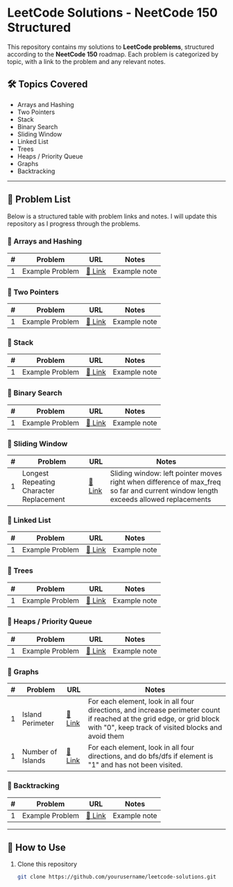 # LeetCode Solutions - NeetCode 150 Structured

This repository contains my solutions to **LeetCode problems**, structured according to the **NeetCode 150** roadmap. Each problem is categorized by topic, with a link to the problem and any relevant notes.

## 🛠 **Topics Covered**
- Arrays and Hashing
- Two Pointers
- Stack
- Binary Search
- Sliding Window
- Linked List
- Trees
- Heaps / Priority Queue
- Graphs
- Backtracking

---

## **📌 Problem List**
Below is a structured table with problem links and notes. I will update this repository as I progress through the problems.

### **🔹 Arrays and Hashing**
| # | Problem | URL | Notes |
|---|---------|-----|-------|
| 1 | Example Problem | [🔗 Link](https://leetcode.com/problems/example) | Example note |

### **🔹 Two Pointers**
| # | Problem | URL | Notes |
|---|---------|-----|-------|
| 1 | Example Problem | [🔗 Link](https://leetcode.com/problems/example) | Example note |

### **🔹 Stack**
| # | Problem | URL | Notes |
|---|---------|-----|-------|
| 1 | Example Problem | [🔗 Link](https://leetcode.com/problems/example) | Example note |

### **🔹 Binary Search**
| # | Problem | URL | Notes |
|---|---------|-----|-------|
| 1 | Example Problem | [🔗 Link](https://leetcode.com/problems/example) | Example note |

### **🔹 Sliding Window**
| # | Problem | URL | Notes |
|---|---------|-----|-------|
| 1 | Longest Repeating Character Replacement | [🔗 Link](https://leetcode.com/problems/longest-repeating-character-replacement/) | Sliding window: left pointer moves right when difference of max_freq so far and current window length exceeds allowed replacements |

### **🔹 Linked List**
| # | Problem | URL | Notes |
|---|---------|-----|-------|
| 1 | Example Problem | [🔗 Link](https://leetcode.com/problems/example) | Example note |

### **🔹 Trees**
| # | Problem | URL | Notes |
|---|---------|-----|-------|
| 1 | Example Problem | [🔗 Link](https://leetcode.com/problems/example) | Example note |

### **🔹 Heaps / Priority Queue**
| # | Problem | URL | Notes |
|---|---------|-----|-------|
| 1 | Example Problem | [🔗 Link](https://leetcode.com/problems/example) | Example note |

### **🔹 Graphs**
| # | Problem | URL | Notes |
|---|---------|-----|-------|
| 1 | Island Perimeter | [🔗 Link](https://leetcode.com/problems/island-perimeter/) | For each element, look in all four directions, and increase perimeter count if reached at the grid edge, or grid block with "0", keep track of visited blocks and avoid them |
| 1 | Number of Islands | [🔗 Link](https://leetcode.com/problems/number-of-islands/) | For each element, look in all four directions, and do bfs/dfs if element is "1" and has not been visited.|


### **🔹 Backtracking**
| # | Problem | URL | Notes |
|---|---------|-----|-------|
| 1 | Example Problem | [🔗 Link](https://leetcode.com/problems/example) | Example note |

---

## **🔗 How to Use**
1. Clone this repository  
   ```bash
   git clone https://github.com/yourusername/leetcode-solutions.git
